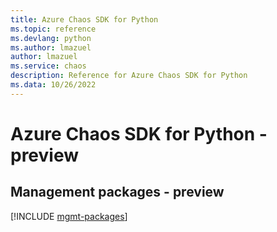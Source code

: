 ```yaml
---
title: Azure Chaos SDK for Python
ms.topic: reference
ms.devlang: python
ms.author: lmazuel
author: lmazuel
ms.service: chaos
description: Reference for Azure Chaos SDK for Python
ms.data: 10/26/2022
---
```

# Azure Chaos SDK for Python - preview

## Management packages - preview
[!INCLUDE [mgmt-packages](chaos-mgmt-index.md)]